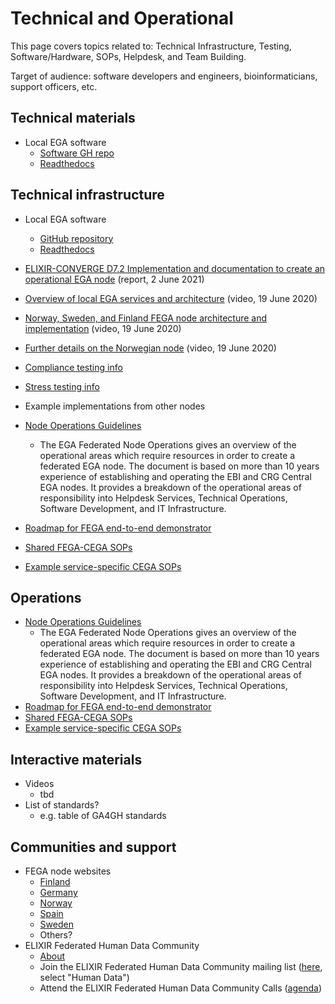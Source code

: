 # Technical and Operational

This page covers topics related to: Technical Infrastructure, Testing, Software/Hardware, SOPs, Helpdesk, and Team Building.

Target of audience: software developers and engineers, bioinformaticians, support officers, etc.

## Technical materials

- Local EGA software
  - [Software GH repo](https://github.com/EGA-archive/LocalEGA)
  - [Readthedocs](https://localega.readthedocs.io/)
  
## Technical infrastructure

- Local EGA software
  - [GitHub repository](https://github.com/EGA-archive/LocalEGA)
  - [Readthedocs](https://localega.readthedocs.io/)
- [ELIXIR-CONVERGE D7.2 Implementation and documentation to create an operational EGA node](https://zenodo.org/record/4893191) (report, 2 June 2021)
- [Overview of local EGA services and architecture](https://www.youtube.com/watch?v=k9R8W3V3ugU) (video, 19 June 2020)
- [Norway, Sweden, and Finland FEGA node architecture and implementation](https://www.youtube.com/watch?v=eEoKmMKGCc4) (video, 19 June 2020)
- [Further details on the Norwegian node](https://www.youtube.com/watch?v=DSd_UJyqoGU) (video, 19 June 2020)
- [Compliance testing info](TBD)
- [Stress testing info](TBD)
- Example implementations from other nodes

- [Node Operations Guidelines](https://ega-archive.org/files/EGA-Node-Operations-v2.pdf)
  - The EGA Federated Node Operations gives an overview of the operational areas which require resources in order to create a federated EGA node. The document is based on more than 10 years experience of establishing and operating the EBI and CRG Central EGA nodes. It provides a breakdown of the operational areas of responsibility into Helpdesk Services, Technical Operations, Software Development, and IT Infrastructure.
- [Roadmap for FEGA end-to-end demonstrator](https://docs.google.com/document/d/1m7WDC112e73Kw79baZcsRsQOkAAGKtp_AiqJRhrgtUk/edit?usp=sharing)
- [Shared FEGA-CEGA SOPs](https://drive.google.com/drive/folders/14yFvXOxRyGl-ENogIB5TdogIUdL-gmfk?usp=sharing)
- [Example service-specific CEGA SOPs](TBD)

## Operations

- [Node Operations Guidelines](https://ega-archive.org/files/EGA-Node-Operations-v2.pdf)
  - The EGA Federated Node Operations gives an overview of the operational areas which require resources in order to create a federated EGA node. The document is based on more than 10 years experience of establishing and operating the EBI and CRG Central EGA nodes. It provides a breakdown of the operational areas of responsibility into Helpdesk Services, Technical Operations, Software Development, and IT Infrastructure.
- [Roadmap for FEGA end-to-end demonstrator](https://docs.google.com/document/d/1m7WDC112e73Kw79baZcsRsQOkAAGKtp_AiqJRhrgtUk/edit?usp=sharing)
- [Shared FEGA-CEGA SOPs](https://drive.google.com/drive/folders/14yFvXOxRyGl-ENogIB5TdogIUdL-gmfk?usp=sharing)
- [Example service-specific CEGA SOPs](TBD)

## Interactive materials

- Videos
  - tbd
- List of standards?
  - e.g. table of GA4GH standards

## Communities and support

- FEGA node websites
  - [Finland](https://research.csc.fi/-/fega)
  - [Germany](https://www.ghga.de/)
  - [Norway](https://ega.elixir.no/)
  - [Spain](https://fega-test.bsc.es/docs/)
  - [Sweden](https://nbis.se/infrastructure/sensitive-data-archive.html)
  - Others?
- ELIXIR Federated Human Data Community
  - [About](https://elixir-europe.org/communities/human-data)
  - Join the ELIXIR Federated Human Data Community mailing list ([here](https://elixir-europe.org/intranet/join-groups), select "Human Data")
  - Attend the ELIXIR Federated Human Data Community Calls ([agenda](https://docs.google.com/document/d/10OwVvHbJ7i1gI1Iw4zmVsOs8kDrG077Y52juehiFcmU/edit))
